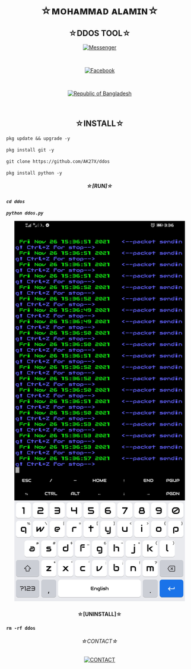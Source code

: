 <h1 align="center">
☆ᴍᴏʜᴀᴍᴍᴀᴅ ᴀʟᴀᴍɪɴ☆
</h1>

<h2 align="center">
☆DDOS TOOL☆
</h2>

<p align="center">
<a href="https://m.me/AK27X"><img title="Messenger" src="https://img.shields.io/badge/Chat-Messenger-blue?style=flat&logo=messenger"></a></p><br>
<p align="center">
<a href="https://fb.com/AK27X"><img title="Facebook" src="https://img.shields.io/badge/View-Facebook-blue?style=flat&logo=Facebook"></a></p><br>
<p align="center">
<a href="https://github.com/AK27X"><img title="Republic of Bangladesh" src="https://img.shields.io/badge/MADE%20IN-BANGLADESH-green?colorA=%23ff0000&colorB=%23017e40&style=flat"></a> 
</p><br>

<h2 align="center">
☆INSTALL☆
</h2>

`
pkg update && upgrade -y
`

`
pkg install git -y
`

`
git clone https://github.com/AK27X/ddos
`

`
pkg install python -y
`

<h5 align="center">☆[RUN]☆<h5>

`
cd ddos
`

`
python ddos.py
`

<p align="center">
  <img alt="Layout" src="ddos.jpg">
</p>
<h4 align="center">☆[UNINSTALL]☆<h4>

`
rm -rf ddos
`

<h6 align="center">
☆CONTACT☆
</h6>
<p align="center"><a href="https://AK27X.github.io"><img title="CONTACT" src="https://img.shields.io/badge/CONTACT%20WITH-AK27X-green?colorA=%23ff0000&colorB=%23017e40&style=flat"></a>
